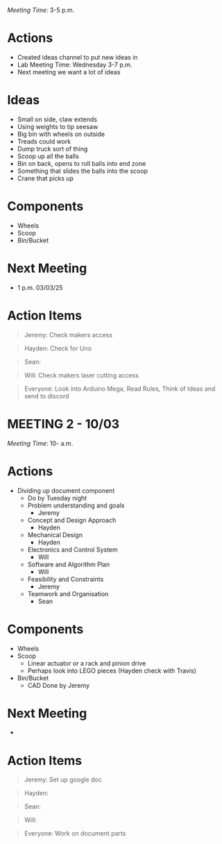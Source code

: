 *Meeting Time*: 3-5 p.m.
# Actions
- Created ideas channel to put new ideas in
- Lab Meeting Time: Wednesday 3-7 p.m.
- Next meeting we want a lot of ideas

# Ideas
- Small on side, claw extends
- Using weights to tip seesaw
- Big bin with wheels on outside
- Treads could work
- Dump truck sort of thing
- Scoop up all the balls
- Bin on back, opens to roll balls into end zone
- Something that slides the balls into the scoop
- Crane that picks up

# Components
- Wheels
- Scoop
- Bin/Bucket

# Next Meeting
- 1 p.m. 03/03/25

# Action Items
> Jeremy: Check makers access

> Hayden: Check for Uno

> Sean: 

> Will: Check makers laser cutting access

> Everyone: Look into Arduino Mega, Read Rules, Think of Ideas and send to discord


# MEETING 2 - 10/03
*Meeting Time*: 10- a.m.
# Actions
- Dividing up document component
	- Do by Tuesday night
	- Problem understanding and goals
		- Jeremy
	- Concept and Design Approach
		- Hayden
	- Mechanical Design
		- Hayden
	- Electronics and Control System
		- Will
	- Software and Algorithm Plan
		- Will
	- Feasibility and Constraints
		- Jeremy
	- Teamwork and Organisation
		- Sean

# Components
- Wheels
- Scoop
	- Linear actuator or a rack and pinion drive
	- Perhaps look into LEGO pieces (Hayden check with Travis)
- Bin/Bucket
	- CAD Done by Jeremy

# Next Meeting
- 

# Action Items
> Jeremy: Set up google doc

> Hayden: 

> Sean: 

> Will: 

> Everyone: Work on document parts